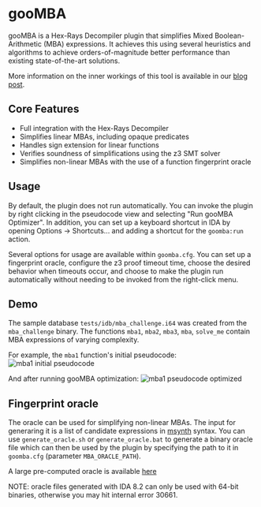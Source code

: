 # gooMBA

gooMBA is a Hex-Rays Decompiler plugin that simplifies Mixed Boolean-Arithmetic
(MBA) expressions. It achieves this using several heuristics and algorithms to
achieve orders-of-magnitude better performance than existing state-of-the-art
solutions.

More information on the inner workings of this tool is available in our [blog
post](https://hex-rays.com/blog/deobfuscation-with-goomba/).

## Core Features
- Full integration with the Hex-Rays Decompiler
- Simplifies linear MBAs, including opaque predicates
- Handles sign extension for linear functions
- Verifies soundness of simplifications using the z3 SMT solver
- Simplifies non-linear MBAs with the use of a function fingerprint oracle

## Usage

By default, the plugin does not run automatically. You can invoke the plugin
by right clicking in the pseudocode view and selecting "Run gooMBA Optimizer".
In addition, you can set up a keyboard shortcut in IDA by opening Options ->
Shortcuts... and adding a shortcut for the `goomba:run` action.

Several options for usage are available within `goomba.cfg`. You can set up a
fingerprint oracle, configure the z3 proof timeout time, choose the desired behavior when
timeouts occur, and choose to make the plugin run automatically without needing
to be invoked from the right-click menu.

## Demo

The sample database `tests/idb/mba_challenge.i64` was created from the `mba_challenge` binary. The functions
`mba1`, `mba2`, `mba3`, `mba`, `solve_me` contain MBA expressions of varying complexity.

For example, the `mba1` function's initial pseudocode:
![mba1 initial pseudocode](./images/mba1_before.png)

And after running gooMBA optimization:
![mba1 pseudocode optimized](./images/mba1_after.png)


## Fingerprint oracle

The oracle can be used for simplifying non-linear MBAs.
The input for generaring it is a list of candidate expressions in [msynth](https://github.com/mrphrazer/msynth) syntax.
You can use `generate_oracle.sh` or `generate_oracle.bat` to generate a binary 
oracle file which can then be used by the plugin by specifying the path to it 
in `goomba.cfg` (parameter `MBA_ORACLE_PATH`).

A large pre-computed oracle is available [here](https://hex-rays.com/products/ida/support/freefiles/goomba-oracle.7z)

NOTE: oracle files generated with IDA 8.2 can only be used with 64-bit binaries, otherwise you may hit internal error 30661.
